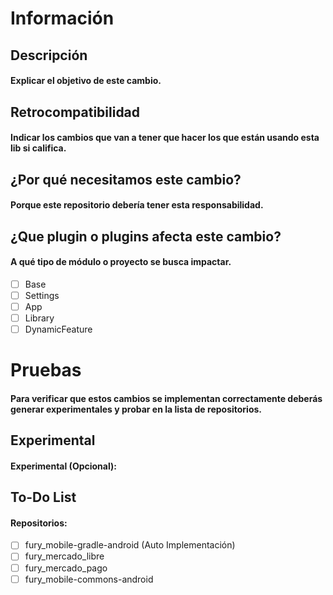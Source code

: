 # Información

## Descripción
#### Explicar el objetivo de este cambio.


## Retrocompatibilidad
#### Indicar los cambios que van a tener que hacer los que están usando esta lib si califica.


## ¿Por qué necesitamos este cambio?
#### Porque este repositorio debería tener esta responsabilidad.


## ¿Que plugin o plugins afecta este cambio?
#### A qué tipo de módulo o proyecto se busca impactar.

- [ ] Base
- [ ] Settings
- [ ] App
- [ ] Library
- [ ] DynamicFeature

# Pruebas
#### Para verificar que estos cambios se implementan correctamente deberás generar experimentales y probar en la lista de repositorios.

## Experimental
#### Experimental (Opcional):


## To-Do List
#### Repositorios:

- [ ] fury_mobile-gradle-android (Auto Implementación)
- [ ] fury_mercado_libre
- [ ] fury_mercado_pago
- [ ] fury_mobile-commons-android